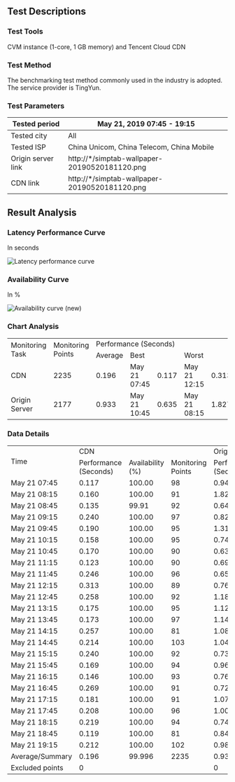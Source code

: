 
## Test Descriptions

### Test Tools

CVM instance (1-core, 1 GB memory) and Tencent Cloud CDN

### Test Method

The benchmarking test method commonly used in the industry is adopted. The service provider is TingYun.

### Test Parameters

| Tested period | May 21, 2019 07:45 - 19:15 |
| ---------- | --------------------------------------------- |
| Tested city | All |
| Tested ISP | China Unicom, China Telecom, China Mobile |
| Origin server link | http://*/simptab-wallpaper-20190520181120.png |
| CDN link | http://*/simptab-wallpaper-20190520181120.png |

## Result Analysis

### Latency Performance Curve

In seconds

![Latency performance curve](https://main.qcloudimg.com/raw/523e221c3a7bbf5853d5ed3e17ff3689.png)

### Availability Curve

In %

![Availability curve (new)](https://main.qcloudimg.com/raw/f3b7b6f9483045e9fd0797f1d2c90632.png)

### Chart Analysis

<table>
   <tr>
      <td rowspan="2">Monitoring Task</td>
      <td rowspan="2">Monitoring Points</td>
      <td colspan="5">Performance (Seconds)</td>
      <td colspan="5">Availability (%)</td>
   </tr>
   <tr>
      <td colspan="1">Average</td>
      <td colspan="2">Best</td>
      <td colspan="2">Worst</td>
      <td colspan="1">Average</td>
      <td colspan="2">Best</td>
      <td colspan="2">Worst</td>
   </tr>
   <tr>
      <td>CDN</td>
      <td>2235</td>
      <td>  0.196</td>
      <td>May 21 07:45</td>
      <td>  0.117</td>
      <td>May 21 12:15</td>
      <td>  0.313</td>
      <td> 99.996</td>
      <td>May 21 07:45</td>
      <td>100.00</td>
      <td>May 21 08:45</td>
      <td> 99.91</td>
   </tr>
   <tr>
      <td>Origin Server</td>
      <td>2177</td>
      <td>  0.933</td>
      <td>May 21 10:45</td>
      <td>  0.635</td>
      <td>May 21 08:15</td>
      <td>  1.827</td>
      <td> 99.035</td>
      <td>May 21 07:45</td>
      <td>100.00</td>
      <td>May 21 11:15</td>
      <td> 97.65</td>
   </tr>
</table>

### Data Details

<table>
   <tr>
      <td rowspan="2">Time</td>
      <td colspan="3">CDN</td>
      <td colspan="3">Origin Server</td>
   </tr>
   <tr>
      <td>Performance (Seconds)</td>
      <td>Availability (%)</td>
      <td>Monitoring Points</td>
      <td>Performance (Seconds)</td>
      <td>Availability (%)</td>
      <td>Monitoring Points</td>
   </tr>
   <tr>
      <td>May 21 07:45</td>
      <td>  0.117</td>
      <td>100.00</td>
      <td> 98</td>
      <td>  0.945</td>
      <td>100.00</td>
      <td> 98</td>
   </tr>
   <tr>
      <td>May 21 08:15</td>
      <td>  0.160</td>
      <td>100.00</td>
      <td> 91</td>
      <td>  1.827</td>
      <td> 98.86</td>
      <td> 88</td>
   </tr>
   <tr>
      <td>May 21 08:45</td>
      <td>  0.135</td>
      <td> 99.91</td>
      <td> 92</td>
      <td>  0.645</td>
      <td>100.00</td>
      <td> 88</td>
   </tr>
   <tr>
      <td>May 21 09:15</td>
      <td>  0.240</td>
      <td>100.00</td>
      <td> 97</td>
      <td>  0.821</td>
      <td> 98.95</td>
      <td> 95</td>
   </tr>
   <tr>
      <td>May 21 09:45</td>
      <td>  0.190</td>
      <td>100.00</td>
      <td> 95</td>
      <td>  1.315</td>
      <td> 98.80</td>
      <td> 83</td>
   </tr>
   <tr>
      <td>May 21 10:15</td>
      <td>  0.158</td>
      <td>100.00</td>
      <td> 95</td>
      <td>  0.745</td>
      <td> 98.95</td>
      <td> 95</td>
   </tr>
   <tr>
      <td>May 21 10:45</td>
      <td>  0.170</td>
      <td>100.00</td>
      <td> 90</td>
      <td>  0.635</td>
      <td>100.00</td>
      <td> 89</td>
   </tr>
   <tr>
      <td>May 21 11:15</td>
      <td>  0.123</td>
      <td>100.00</td>
      <td> 90</td>
      <td>  0.692</td>
      <td> 97.65</td>
      <td> 85</td>
   </tr>
   <tr>
      <td>May 21 11:45</td>
      <td>  0.246</td>
      <td>100.00</td>
      <td> 96</td>
      <td>  0.653</td>
      <td>100.00</td>
      <td> 98</td>
   </tr>
   <tr>
      <td>May 21 12:15</td>
      <td>  0.313</td>
      <td>100.00</td>
      <td> 89</td>
      <td>  0.763</td>
      <td> 97.83</td>
      <td> 92</td>
   </tr>
   <tr>
      <td>May 21 12:45</td>
      <td>  0.258</td>
      <td>100.00</td>
      <td> 92</td>
      <td>  1.181</td>
      <td>100.00</td>
      <td> 93</td>
   </tr>
   <tr>
      <td>May 21 13:15</td>
      <td>  0.175</td>
      <td>100.00</td>
      <td> 95</td>
      <td>  1.122</td>
      <td> 97.67</td>
      <td> 86</td>
   </tr>
   <tr>
      <td>May 21 13:45</td>
      <td>  0.173</td>
      <td>100.00</td>
      <td> 97</td>
      <td>  1.148</td>
      <td> 98.89</td>
      <td> 90</td>
   </tr>
   <tr>
      <td>May 21 14:15</td>
      <td>  0.257</td>
      <td>100.00</td>
      <td> 81</td>
      <td>  1.083</td>
      <td>100.00</td>
      <td> 81</td>
   </tr>
   <tr>
      <td>May 21 14:45</td>
      <td>  0.214</td>
      <td>100.00</td>
      <td>103</td>
      <td>  1.044</td>
      <td>100.00</td>
      <td> 97</td>
   </tr>
   <tr>
      <td>May 21 15:15</td>
      <td>  0.240</td>
      <td>100.00</td>
      <td> 92</td>
      <td>  0.737</td>
      <td> 97.98</td>
      <td> 99</td>
   </tr>
   <tr>
      <td>May 21 15:45</td>
      <td>  0.169</td>
      <td>100.00</td>
      <td> 94</td>
      <td>  0.969</td>
      <td> 98.85</td>
      <td> 87</td>
   </tr>
   <tr>
      <td>May 21 16:15</td>
      <td>  0.146</td>
      <td>100.00</td>
      <td> 93</td>
      <td>  0.769</td>
      <td> 98.86</td>
      <td> 88</td>
   </tr>
   <tr>
      <td>May 21 16:45</td>
      <td>  0.269</td>
      <td>100.00</td>
      <td> 91</td>
      <td>  0.724</td>
      <td>100.00</td>
      <td> 86</td>
   </tr>
   <tr>
      <td>May 21 17:15</td>
      <td>  0.181</td>
      <td>100.00</td>
      <td> 91</td>
      <td>  1.072</td>
      <td> 98.02</td>
      <td>101</td>
   </tr>
   <tr>
      <td>May 21 17:45</td>
      <td>  0.208</td>
      <td>100.00</td>
      <td> 96</td>
      <td>  1.000</td>
      <td>100.00</td>
      <td> 90</td>
   </tr>
   <tr>
      <td>May 21 18:15</td>
      <td>  0.219</td>
      <td>100.00</td>
      <td> 94</td>
      <td>  0.744</td>
      <td> 98.86</td>
      <td> 88</td>
   </tr>
   <tr>
      <td>May 21 18:45</td>
      <td>  0.119</td>
      <td>100.00</td>
      <td> 81</td>
      <td>  0.841</td>
      <td> 98.84</td>
      <td> 86</td>
   </tr>
   <tr>
      <td>May 21 19:15</td>
      <td>  0.212</td>
      <td>100.00</td>
      <td>102</td>
      <td>  0.981</td>
      <td> 97.87</td>
      <td> 94</td>
   </tr>
   <tr>
      <td>Average/Summary</td>
      <td>  0.196</td>
      <td> 99.996</td>
      <td>2235</td>
      <td>  0.933</td>
      <td> 99.04</td>
      <td>2177</td>
   </tr>
   <tr>
      <td>Excluded points</td>
      <td colspan="3">  0</td>
      <td colspan="3">  0</td>
   </tr>
</table>
